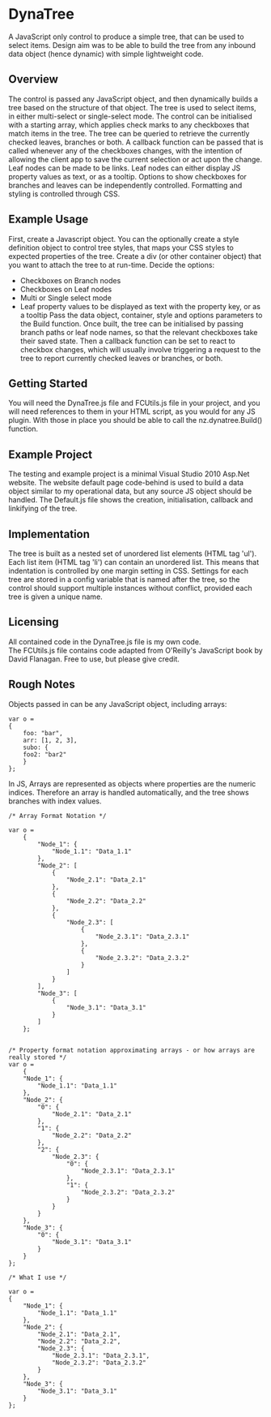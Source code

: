 ﻿# DynaTree #

A JavaScript only control to produce a simple tree, that can be used to select items.
Design aim was to be able to build the tree from any inbound data object (hence dynamic) with simple lightweight code.



## Overview ##

The control is passed any JavaScript object, and then dynamically builds a tree based on the structure of that object.
The tree is used to select items, in either multi-select or single-select mode.
The control can be initialised with a starting array, which applies check marks to any checkboxes that match items in the tree.
The tree can be queried to retrieve the currently checked leaves, branches or both.
A callback function can be passed that is called whenever any of the checkboxes changes, with the intention of allowing the client app to save the current selection or act upon the change.
Leaf nodes can be made to be links.  Leaf nodes can either display JS property values as text, or as a tooltip.
Options to show checkboxes for branches and leaves can be independently controlled.
Formatting and styling is controlled through CSS.



## Example Usage ##

First, create a Javascript object. 
You can the optionally create a style definition object to control tree styles, that maps your CSS styles to expected properties of the tree.
Create a div (or other container object) that you want to attach the tree to at run-time.
Decide the options:
 - Checkboxes on Branch nodes
 - Checkboxes on Leaf nodes
 - Multi or Single select mode
 - Leaf property values to be displayed as text with the property key, or as a tooltip
Pass the data object, container, style and options parameters to the Build function.
Once built, the tree can be initialised by passing branch paths or leaf node names, so that the relevant checkboxes take their saved state.
Then a callback function can be set to react to checkbox changes, which will usually involve triggering a request to the tree to report currently checked leaves or branches, or both.


## Getting Started ##

You will need the DynaTree.js file and FCUtils.js file in your project, and you will need references to them in your HTML script, as you would for any JS plugin.
With those in place you should be able to call the nz.dynatree.Build() function.


## Example Project ##

The testing and example project is a minimal Visual Studio 2010 Asp.Net website.
The website default page code-behind is used to build a data object similar to my operational data, but 
any source JS object should be handled.
The Default.js file shows the creation, initialisation, callback and linkifying of the tree.


## Implementation ##

The tree is built as a nested set of unordered list elements (HTML tag 'ul').  
Each list item (HTML tag 'li') can contain an unordered list.
This means that indentation is controlled by one margin setting in CSS.
Settings for each tree are stored in a config variable that is named after the tree, so
the control should support multiple instances without conflict, provided each tree is given a unique name.


## Licensing ##

All contained code in the DynaTree.js file is my own code.  
The FCUtils.js file contains code adapted from O'Reilly's JavaScript book by David Flanagan.
Free to use, but please give credit.


## Rough Notes ##

Objects passed in can be any JavaScript object, including arrays:

    var o = 
	{
	    foo: "bar",
		arr: [1, 2, 3],
		subo: {
		foo2: "bar2"
		}
    };

In JS, Arrays are represented as objects where properties are the numeric indices.
Therefore an array is handled automatically, and the tree shows branches with index values.


    /* Array Format Notation */
    
    var o =
		{
			"Node_1": {
				"Node_1.1": "Data_1.1"
			},
			"Node_2": [
				{
					"Node_2.1": "Data_2.1"
				},
				{
					"Node_2.2": "Data_2.2"
				},
				{
					"Node_2.3": [
						{
							"Node_2.3.1": "Data_2.3.1"
						},
						{
							"Node_2.3.2": "Data_2.3.2"
						}
					]
				}
			],
			"Node_3": [
				{
					"Node_3.1": "Data_3.1"
				}
			]
		};
    

    /* Property format notation approximating arrays - or how arrays are really stored */
    var o =
		{
		"Node_1": {
			"Node_1.1": "Data_1.1"
		},
		"Node_2": {
			"0": {
				"Node_2.1": "Data_2.1"
			},
			"1": {
				"Node_2.2": "Data_2.2"
			},
			"2": {
				"Node_2.3": {
					"0": {
						"Node_2.3.1": "Data_2.3.1"
					},
					"1": {
						"Node_2.3.2": "Data_2.3.2"
					}
				}
			}
		},
		"Node_3": {
			"0": {
				"Node_3.1": "Data_3.1"
			}
		}
	};

    /* What I use */
    
    var o =
	{
		"Node_1": {
			"Node_1.1": "Data_1.1"
		},
		"Node_2": {
			"Node_2.1": "Data_2.1",
			"Node_2.2": "Data_2.2",
			"Node_2.3": {
				"Node_2.3.1": "Data_2.3.1",
				"Node_2.3.2": "Data_2.3.2"
			}
		},
		"Node_3": {
			"Node_3.1": "Data_3.1"
		}
	};
    

